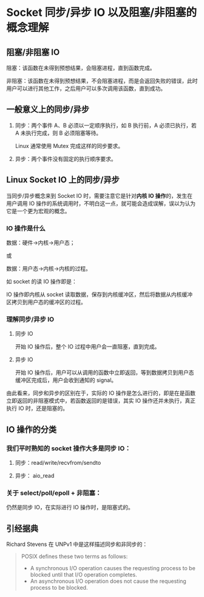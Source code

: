 # Socket 同步/异步 IO 以及阻塞/非阻塞的概念理解

## 阻塞/非阻塞 IO

阻塞：该函数在未得到预想结果，会阻塞进程，直到函数完成。

非阻塞：该函数在未得到预想结果，不会阻塞进程，而是会返回失败的错误，此时用户可以进行其他工作，之后用户可以多次调用该函数，直到成功。

## 一般意义上的同步/异步

1. 同步：两个事件 A、B 必须以一定顺序执行，如 B 执行前，A 必须已执行，若 A 未执行完成，则 B 必须阻塞等待。

   Linux 通常使用 Mutex 完成这样的同步要求。

2. 异步：两个事件没有固定的执行顺序要求。

## Linux Socket IO 上的同步/异步

当同步/异步概念来到 Socket IO 时，需要注意它是针对**内核 IO 操作**的，发生在用户调用 IO 操作的系统调用时，不明白这一点，就可能会造成误解，误以为认为它是一个更为宏观的概念。

### IO 操作是什么

数据：硬件->内核->用户态；

或

数据：用户态->内核->内核的过程。

如 socket 的读 IO 操作即是：

IO 操作即内核从 socket 读取数据，保存到内核缓冲区，然后将数据从内核缓冲区拷贝到用户态的缓冲区的过程。

### 理解同步/异步 IO

1. 同步 IO

   开始 IO 操作后，整个 IO 过程中用户会一直阻塞，直到完成。

2. 异步 IO

   开始 IO 操作后，用户可以从调用的函数中立即返回，等到数据拷贝到用户态缓冲区完成后，用户会收到通知的 signal。

由此看来，同步和异步的区别在于，实际的 IO 操作是怎么进行的，即是在是函数立即返回的非阻塞模式中，若函数返回的是错误，其实 IO 操作还并未执行，真正执行 IO 时，还是阻塞的。

## IO 操作的分类

### 我们平时熟知的 socket 操作大多是同步 IO：

1. 同步：read/write/recvfrom/sendto


2. 异步： aio_read

### 关于 select/poll/epoll + 非阻塞：

仍然是同步 IO，在实际进行 IO 操作时，是阻塞式的。

## 引经据典

Richard Stevens 在 UNPv1 中是这样描述同步和非同步的：

> POSIX defines these two terms as follows:
>
> - A synchronous I/O operation causes the requesting process to be blocked until that I/O operation completes.
> - An asynchronous I/O operation does not cause the requesting process to be blocked.

